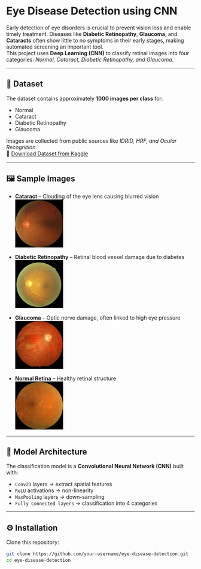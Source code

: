 # Eye Disease Detection using CNN

Early detection of eye disorders is crucial to prevent vision loss and enable timely treatment. Diseases like **Diabetic Retinopathy**, **Glaucoma**, and **Cataracts** often show little to no symptoms in their early stages, making automated screening an important tool.  
This project uses **Deep Learning (CNN)** to classify retinal images into four categories: *Normal, Cataract, Diabetic Retinopathy, and Glaucoma*.

---

## 📂 Dataset
The dataset contains approximately **1000 images per class** for:
- Normal
- Cataract
- Diabetic Retinopathy
- Glaucoma  

Images are collected from public sources like *IDRiD, HRF, and Ocular Recognition*.  
🔗 [Download Dataset from Kaggle](https://www.kaggle.com/datasets/gunavenkatdoddi/eye-diseases-classification)

---

## 🖼️ Sample Images
- **Cataract** – Clouding of the eye lens causing blurred vision  
  <img src="https://github.com/SinaRaoufi/Eye-Diseases-Classification/blob/master/samples/cataract.jpg" width="128" height="128" />

- **Diabetic Retinopathy** – Retinal blood vessel damage due to diabetes  
  <img src="https://github.com/SinaRaoufi/Eye-Diseases-Classification/blob/master/samples/diabetic_retinopathy.jpeg" width="128" height="128" />

- **Glaucoma** – Optic nerve damage, often linked to high eye pressure  
  <img src="https://github.com/SinaRaoufi/Eye-Diseases-Classification/blob/master/samples/glaucoma.jpg" width="128" height="128" />

- **Normal Retina** – Healthy retinal structure  
  <img src="https://github.com/SinaRaoufi/Eye-Diseases-Classification/blob/master/samples/normal.jpg" width="128" height="128" />

---

## 🧠 Model Architecture
The classification model is a **Convolutional Neural Network (CNN)** built with:
- `Conv2D` layers → extract spatial features  
- `ReLU` activations → non-linearity  
- `MaxPooling` layers → down-sampling  
- `Fully Connected layers` → classification into 4 categories  

---

## ⚙️ Installation

Clone this repository:
```bash
git clone https://github.com/your-username/eye-disease-detection.git
cd eye-disease-detection
